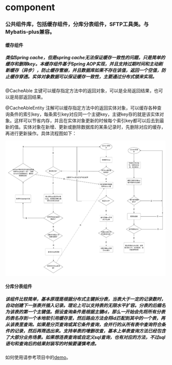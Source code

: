 # component

### 公共组件库，包括缓存组件，分库分表组件，SFTP工具类。与Mybatis-plus兼容。


#### 缓存组件
##### 类似Spring cache，但是spring cache无法保证缓存一致性的问题，只是简单的缓存和删除key。本缓存组件基于Spring AOP实现，并且支持过期时间和主动刷新缓存（异步），防止缓存雪崩，并且数据库如果不存在该值，返回一个空值，防止缓存穿透。实体对象数据可以保证缓存一致性，主要通过分布式锁来实现。

@CacheAble 主键可以缓存指定方法中的返回对象，可以是全局返回结果，也可以是局部返回结果。

@CacheAbleEntity 注解可以缓存指定方法中的返回实体对象，可以缓存各种查询条件的索引key，每条索引key对应同一个主键key，主键key存的就是该实体对象。这样可以节省内存，并且在实体对象更新的时候每个索引key都可以后去到最新的值。实体对象在新增、更新或删除数据库的某条记录时，先删除对应的缓存，再进行更新操作。具体流程图如下：

![缓存一致性流程](https://github.com/Evai/images/blob/master/introduce/%E7%BC%93%E5%AD%98%E6%95%B0%E6%8D%AE%E4%B8%80%E8%87%B4%E6%80%A7.png)

#### 分库分表组件
##### 该组件比较简单，基本原理是根据分布式主键拆分表，当表大于一定的记录数时，自动创建下一张表并插入记录。理论上可以支持表的无限水平扩容。分表的后缀名为该表的第一个主键值。假设查询条件是根据主键id，那么一开始会先将所有分表的表名存到一个本地软引用缓存里，然后路由方法会将id匹配到其中的一个表，再从该表里查询。如果是分页查询或其它条件查询，会并行的从所有表中查询符合条件的记录，然后再筛选出来。支持单表的增删改查，基本上单表查询方法已经包含了大部分业务场景。如果想连表查询或自定义sql查询，也有对应的方法，不过sql语句和查询后的结果封装写的时候要谨慎考虑。

如何使用请参考项目中的[demo](https://github.com/Evai/component/tree/master/src/main/java/com/evai/component/demo)。


